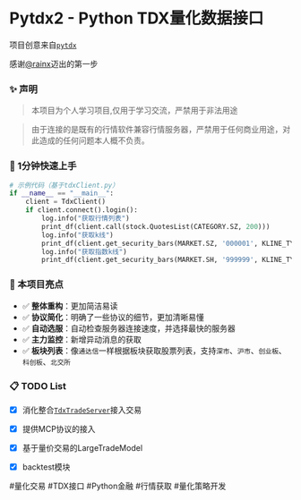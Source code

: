# Pytdx2 - Python TDX量化数据接口

项目创意来自[`pytdx`](https://github.com/rainx/pytdx)

感谢[@rainx](https://github.com/rainx)迈出的第一步

### ✨ 声明

> 本项目为个人学习项目,仅用于学习交流，严禁用于非法用途

> 由于连接的是既有的行情软件兼容行情服务器，严禁用于任何商业用途，对此造成的任何问题本人概不负责。

### 🚀 1分钟快速上手
```python
# 示例代码（基于tdxClient.py）
if __name__ == "__main__":
    client = TdxClient()
    if client.connect().login():
        log.info("获取行情列表")
        print_df(client.call(stock.QuotesList(CATEGORY.SZ, 200)))
        log.info("获取k线")
        print_df(client.get_security_bars(MARKET.SZ, '000001', KLINE_TYPE.DAY_K, 0, 500))
        log.info("获取指数k线")
        print_df(client.get_security_bars(MARKET.SH, '999999', KLINE_TYPE.DAY_K, 0, 2000))
```

### 🌟 本项目亮点

  - ✅ **整体重构**：更加简洁易读
  - ✅ **协议简化**：明确了一些协议的细节，更加清晰易懂
  - ✅ **自动选服**：自动检查服务器连接速度，并选择最快的服务器
  - ✅ **主力监控**：新增异动消息的获取
  - ✅ **板块列表**：像`通达信`一样根据板块获取股票列表，支持`深市`、`沪市`、`创业板`、`科创板`、`北交所`

### 📋 TODO List
  - [x] 消化整合[`TdxTradeServer`](https://github.com/corefan/TdxTradeServer)接入交易
  - [x] 提供MCP协议的接入
  - [x] 基于量价交易的LargeTradeModel
  - [x] backtest模块


#量化交易 #TDX接口 #Python金融 #行情获取 #量化策略开发
